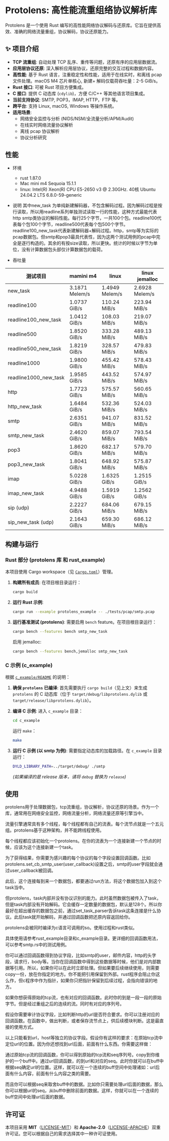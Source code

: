 # Protolens: 高性能流重组络协议解析库

Protolens 是一个使用 Rust 编写的高性能网络协议解码与还原库。它旨在提供高效、准确的网络流量重组，协议解码，协议还原能力。

## ✨ 项目介绍

*   **TCP 流重组**: 自动处理 TCP 乱序、重传等问题，还原有序的应用层数据流。
*   **应用层协议还原**: 深入解析应用层协议，还原完整的交互过程和数据内容。
*   **高性能**: 基于 Rust 语言，注重稳定性和性能，适用于在线实时，和离线 pcap 文件处理。macOS M4 芯片单核心, 新建+ 解码仅载荷吞吐量：2-5 GiB/s。
*   **Rust 接口**: 可被 Rust 项目方便集成。
*   **C 接口**: 提供 C 动态库 (`cdylib`)，方便 C/C++ 等其他语言项目集成。
*   **当前支持协议**: SMTP, POP3，IMAP, HTTP，FTP 等。
*   **跨平台**: 支持 Linux, macOS, Windows 等操作系统。
*   **适用场景**:
    *   网络安全监控与分析 (NIDS/NSM/全流量分析/APM/Audit)
    *   在线实时网络流量协议解析
    *   离线 pcap 协议解析
    *   协议分析研究

## 性能
* 环境
  * rust 1.87.0
  * Mac mini m4 Sequoia 15.1.1
  * linux: Intel(R) Xeon(R) CPU E5-2650 v3 @ 2.30GHz. 40核  Ubuntu 24.04.2 LTS   6.8.0-59-generic  

* 说明
其中new_task 为单纯新建解码器，不包含解码过程。因为解码过程是按行读取，所以用readline系列单独测试读取一行的性能，这种方式最能代表http smtp类协议的解码性能。每行25个字节，一共100个包。readline100代表每个包100个字节，readline500代表每个包500个字节。readline100_new_task代表新建解码器+解码过程。http，smtp等为实际的pcap数据包。但smtp和pop3最具代表性，因为这两个测试用例的pcap中完全是逐行构造的。其余的有按size读取，所以更快。统计的时候以字节为单位，没有计算数据包头部仅计算数据包的载荷。

* 吞吐量

| 测试项目 | mamini m4 | linux | linux jemalloc |
|----------|------------|--------|---------------|
| new_task | 3.1871 Melem/s | 1.4949 Melem/s | 2.6928 Melem/s |
| readline100 | 1.0737 GiB/s | 110.24 MiB/s | 223.94 MiB/s |
| readline100_new_task | 1.0412 GiB/s | 108.03 MiB/s | 219.07 MiB/s |
| readline500 | 1.8520 GiB/s | 333.28 MiB/s | 489.13 MiB/s |
| readline500_new_task | 1.8219 GiB/s | 328.57 MiB/s | 479.83 MiB/s |
| readline1000 | 1.9800 GiB/s | 455.42 MiB/s | 578.43 MiB/s |
| readline1000_new_task | 1.9585 GiB/s | 443.52 MiB/s | 574.97 MiB/s |
| http | 1.7723 GiB/s | 575.57 MiB/s | 560.65 MiB/s |
| http_new_task | 1.6484 GiB/s | 532.36 MiB/s | 524.03 MiB/s |
| smtp | 2.6351 GiB/s | 941.07 MiB/s | 831.52 MiB/s |
| smtp_new_task | 2.4620 GiB/s | 859.07 MiB/s | 793.54 MiB/s |
| pop3 | 1.8620 GiB/s | 682.17 MiB/s | 579.70 MiB/s |
| pop3_new_task | 1.8041 GiB/s | 648.92 MiB/s | 575.87 MiB/s |
| imap | 5.0228 GiB/s | 1.6325 GiB/s | 1.2515 GiB/s |
| imap_new_task | 4.9488 GiB/s | 1.5919 GiB/s | 1.2562 GiB/s |
| sip (udp) | 2.2227 GiB/s | 684.06 MiB/s | 679.15 MiB/s |
| sip_new_task (udp) | 2.1643 GiB/s | 659.30 MiB/s | 686.12 MiB/s |
        
## 构建与运行

### Rust 部分 (protolens 库 和 rust_example)

本项目使用 Cargo workspace（见 [`Cargo.toml`](Cargo.toml)）管理。

1.  **构建所有成员**:
    在项目根目录运行：
    ```bash
    cargo build
    ```
2.  **运行 Rust 示例**:
    ```bash
    cargo run --example protolens_example -- ./tests/pcap/smtp.pcap
    ```
3.  **运行基准测试 (protolens)**:
    需要启用 `bench` feature。在项目根目录运行：
    ```bash
    cargo bench --features bench smtp_new_task
    ```
    启用 jemalloc:
    ```bash
    cargo bench --features bench,jemalloc smtp_new_task
    ```

### C 示例 (c_example)

根据 [`c_example/README`](c_example/README) 的说明：

1.  **确保 `protolens` 已编译**:
    首先需要执行 `cargo build`（见上文）来生成 `protolens` 的 C 动态库（位于 `target/debug/libprotolens.dylib` 或 `target/release/libprotolens.dylib`）。

2.  **编译 C 示例**:
    进入 `c_example` 目录：
    ```bash
    cd c_example
    ```
    运行 `make`：
    ```bash
    make
    ```

3.  **运行 C 示例 (以 smtp 为例)**:
    需要指定动态库的加载路径。在 `c_example` 目录运行：
    ```bash
    DYLD_LIBRARY_PATH=../target/debug/ ./smtp
    ```
    *(如果编译的是 release 版本，请将 `debug` 替换为 `release`)*

## 使用

protolens用于处理数据包，tcp流重组，协议解析，协议还原的场景。作为一个库，通常用在网络安全监控，网络流量分析，网络流量还原等引擎当中。

流量引擎通常具有多个线程，每个线程都有自己的流表。每个流节点就是一个五元组。protolens基于这种架构，并不能跨线程使用。

每个线程都应该初始化一个protolens。在你的流表为一个连接新建一个节点的时候，应该为这个连接新建一个task。

为了获得结果，你需要为感兴趣的每个协议的每个字段设置回调函数。比如        protolens.set_cb_smtp_user(user_callback)设置之后，smtp的user字段就会通过user_callback被回调。

此后，这个连接每到来一个数据包，都要通过run方法，将这个数据包加入到这个task当中。

但protolens，task内部并没有协议识别的能力。此时虽然数据包被传入了task，但是task内部没有开始解码。它会缓存一定数量的数据包，默认是128个。所以你最好在超出缓存的数据包之前，通过set_task_parser告诉task这条连接是什么协议。此后task就开始解码，并通过回调函数把还原内容返回给你。

protolens会被同时编译为c语言可调用的so。使用过程和rust类似。

具体使用请参考rust_example目录和c_example目录。更详细的回调函数用法，可以参考smtp.rs中的测试用例。

你可以通过回调函数得到协议字段，比如smtp的user，邮件内容，http的头字段，请求行，body等。当你在回调函数中得到这些数据等时候，他们是对内部数据等引用。所以，如果你可以在此时立即处理。但如果要后续继续使用，则需要copy一份，放在你指定的地方。你不能把引用保留到外部。rust程序会阻止你这么作，但c程序中作为指针，如果你只把指针保留到后续过程，会指向错误的地方。

如果你想获得原始的tcp流，也有对应的回调函数。此时你的到是一段一段的原始字节。但是经过重组之后的连续的流。同时有对应的序列号。

假设你需要审计协议字段，比如判断http的url是否符合要求。你可以注册对应的回调函数。在函数中，做出判断，或者保存流节点上，供后续模块判断。这是最直接的使用方式。

以上只能看到url，host等独立的协议字段。假设你有这样的要求：在原始tcp流中定位url的位置。因为你还想找到url后面，前面有什么东西。你需要这样做：

通过原始tcp流的回调函数，你可以得到原始的tcp流和seq序列号。copy到你维护的一个buff中。通过url回调函数，的到url和对应的seq。此时你就可以在buff中根据seq确定url的位置。这样，就可以在一个连续的buff空间中处理诸如：url后面有什么内容，前面有什么内容之类的需要。

而且你可以根据seq来取舍buff中的数据。比如你只需要处理url后面的数据，那么你可以根据url的seq，从buff中删除前面的数据。这样，你就可以在一个连续的buff空间中处理url后面的数据。

## 许可证

本项目采用 **MIT**（[LICENSE-MIT](LICENSE-MIT)）和 **Apache-2.0**（[LICENSE-APACHE](LICENSE-APACHE)）双重许可证。您可以根据自己的需求选择其中一种许可证使用。
